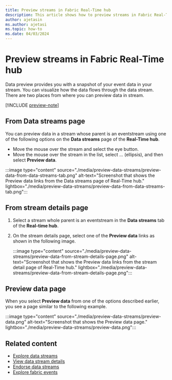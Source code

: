 ```yaml
---
title: Preview streams in Fabric Real-Time hub
description: This article shows how to preview streams in Fabric Real-Time hub.
author: ajetasin
ms.author: ajetasi
ms.topic: how-to
ms.date: 04/03/2024
---
```


# Preview streams in Fabric Real-Time hub
Data preview provides you with a snapshot of your event data in your stream. You can visualize how the data flows through the data stream. There are two places from where you can preview data in stream.

[!INCLUDE [preview-note](./includes/preview-note.md)]


## From Data streams page

You can preview data in a stream whose parent is an eventstream using one of the following options on the **Data streams** page of the **Real-Time hub**. 

- Move the mouse over the stream and select the eye button. 
- Move the mouse over the stream in the list, select ... (ellipsis), and then select **Preview data**. 

:::image type="content" source="./media/preview-data-streams/preview-data-from-data-streams-tab.png" alt-text="Screenshot that shows the Preview data links from the Data streams page of Real-Time hub." lightbox="./media/preview-data-streams/preview-data-from-data-streams-tab.png":::

## From stream details page

1. Select a stream whole parent is an eventstream in the **Data streams** tab of the **Real-time hub**.
1. On the stream details page, select one of the **Preview data** links as shown in the following image.

    :::image type="content" source="./media/preview-data-streams/preview-data-from-stream-details-page.png" alt-text="Screenshot that shows the Preview data links from the stream detail page of Real-Time hub." lightbox="./media/preview-data-streams/preview-data-from-stream-details-page.png":::


## Preview data page
When you select **Preview data** from one of the options described earlier, you see a page similar to the following example.

:::image type="content" source="./media/preview-data-streams/preview-data.png" alt-text="Screenshot that shows the Preview data page." lightbox="./media/preview-data-streams/preview-data.png":::

## Related content

- [Explore data streams](explore-data-streams.md)
- [View data stream details](view-data-stream-details.md)
- [Endorse data streams](endorse-data-streams.md)
- [Explore fabric events](explore-fabric-events.md)